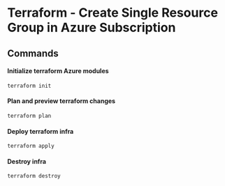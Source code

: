 # Terraform - Create Single Resource Group in Azure Subscription

## Commands

#### Initialize terraform Azure modules
```
terraform init
```

####  Plan and preview terraform changes
```
terraform plan
```

#### Deploy terraform infra
```
terraform apply
```

#### Destroy infra
```
terraform destroy
```